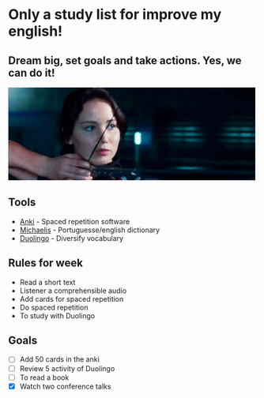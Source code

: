 # Only a study list for improve my english!
## Dream big, set goals and take actions. Yes, we can do it!
![goal image](image/goal.gif)

## Tools
- [Anki](http://ankisrs.net/) - Spaced repetition software
- [Michaelis](http://michaelis.uol.com.br/) - Portuguesse/english dictionary
- [Duolingo](https://www.duolingo.com/simoneas02) - Diversify vocabulary

## Rules for week
- Read a short text
- Listener a comprehensible audio
- Add cards for spaced repetition
- Do spaced repetition
- To study with Duolingo

## Goals
- [ ] Add 50 cards in the anki
- [ ] Review 5 activity of Duolingo
- [ ] To read a book
- [x] Watch two conference talks